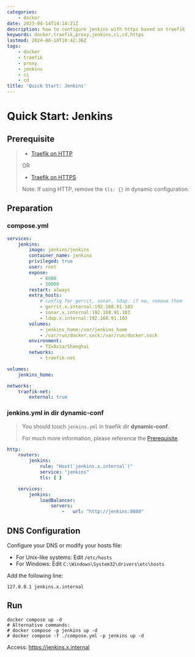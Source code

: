 ```yaml
---
categories:
    - docker
date: 2023-04-14T14:14:21Z
description: how to configure jenkins with https based on traefik
keywords: docker,traefik,proxy,jenkins,ci,cd,https
lastmod: 2024-08-18T10:42:36Z
tags:
    - docker
    - traefik
    - proxy
    - jenkins
    - ci
    - cd
title: 'Quick Start: Jenkins'
---
```




# Quick Start: Jenkins

## Prerequisite

> - [Traefik on HTTP](https://blog.caoyu.info/quick-start-1-traefik.html)
>
> OR
>
> - [Traefik on HTTPS](https://blog.caoyu.info/quick-start-1-1-traefik-ssl.html)
>
> Note: If using HTTP, remove the `tls: {}` in dynamic configuration.

## Preparation

### compose.yml

```yaml
services:
    jenkins:
        image: jenkins/jenkins
        container_name: jenkins
        privileged: true
        user: root
        expose:
            - 8080
            - 50000
        restart: always
        extra_hosts:
            # config for gerrit, sonar, ldap. if no, remove them
            - gerrit.x.internal:192.168.91.103
            - sonar.x.internal:192.168.91.103
            - ldap.x.internal:192.168.91.103
        volumes:
            - jenkins_home:/var/jenkins_home
            - /var/run/docker.sock:/var/run/docker.sock
        environment:
            - TZ=Asia/Shanghai
        networks:
            - traefik-net

volumes:
    jenkins_home:

networks:
    traefik-net:
        external: true

```

### jenkins.yml in dir dynamic-conf

> You should touch `jenkins.yml` in traefik dir **dynamic-conf**.
>
> For much more information, please reference the [Prerequisite](#Prerequisite).

```yaml
http:
    routers:
        jenkins:
            rule: "Host(`jenkins.x.internal`)"
            service: "jenkins"
            tls: { }

    services:
        jenkins:
            loadBalancer:
                servers:
                    -   url: "http://jenkins:8080"

```

## DNS Configuration

Configure your DNS or modify your hosts file:

- For Unix-like systems: Edit `/etc/hosts`
- For Windows: Edit `C:\Windows\System32\drivers\etc\hosts`

Add the following line:

```
127.0.0.1 jenkins.x.internal
```

## Run

```shell
docker compose up -d
# Alternative commands:
# docker compose -p jenkins up -d
# docker compose -f ./compose.yml -p jenkins up -d
```

Access: https://jenkins.x.internal
